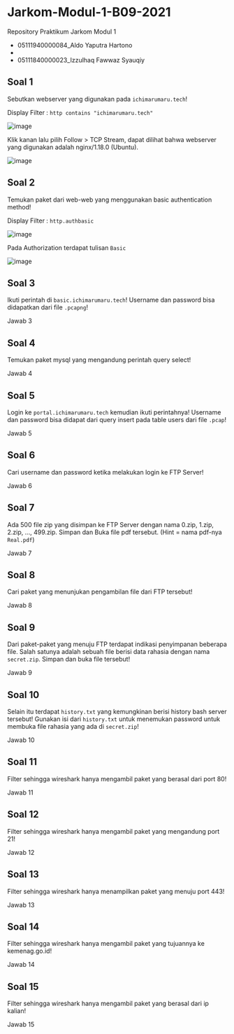# Jarkom-Modul-1-B09-2021

Repository Praktikum Jarkom Modul 1
- 05111940000084_Aldo Yaputra Hartono
-
- 05111840000023_Izzulhaq Fawwaz Syauqiy

## Soal 1
Sebutkan webserver yang digunakan pada `ichimarumaru.tech`!

Display Filter : `http contains "ichimarumaru.tech"`

![image](https://user-images.githubusercontent.com/31863229/134379580-2211a00b-fb0b-4dfc-a17e-85588d641ecc.png)

Klik kanan lalu pilih Follow > TCP Stream, dapat dilihat bahwa webserver yang digunakan adalah nginx/1.18.0 (Ubuntu).

![image](https://user-images.githubusercontent.com/31863229/134379646-4040cb0b-caf0-4572-b70c-339a8710df3e.png)

## Soal 2
Temukan paket dari web-web yang menggunakan basic authentication method!

Display Filter : `http.authbasic`

![image](https://user-images.githubusercontent.com/31863229/134379905-d2c1d381-7a83-4e24-90d8-2f187d483af5.png)

Pada Authorization terdapat tulisan `Basic`

![image](https://user-images.githubusercontent.com/31863229/134379944-a465a932-2a9e-4824-8ccb-f9bbda3a55b6.png)

## Soal 3
Ikuti perintah di `basic.ichimarumaru.tech`! Username dan password bisa didapatkan dari file `.pcapng`!

Jawab 3

## Soal 4
Temukan paket mysql yang mengandung perintah query select!

Jawab 4

## Soal 5
Login ke `portal.ichimarumaru.tech` kemudian ikuti perintahnya! Username dan password bisa didapat dari query insert pada table users dari file `.pcap`!

Jawab 5

## Soal 6
Cari username dan password ketika melakukan login ke FTP Server!

Jawab 6

## Soal 7
Ada 500 file zip yang disimpan ke FTP Server dengan nama 0.zip, 1.zip, 2.zip, ..., 499.zip. Simpan dan Buka file pdf tersebut. (Hint = nama pdf-nya `Real.pdf`)

Jawab 7

## Soal 8
Cari paket yang menunjukan pengambilan file dari FTP tersebut!

Jawab 8

## Soal 9
Dari paket-paket yang menuju FTP terdapat indikasi penyimpanan beberapa file. Salah satunya adalah sebuah file berisi data rahasia dengan nama `secret.zip`. Simpan dan buka file tersebut!

Jawab 9

## Soal 10
Selain itu terdapat `history.txt` yang kemungkinan berisi history bash server tersebut! Gunakan isi dari `history.txt` untuk menemukan password untuk membuka file rahasia yang ada di `secret.zip`!

Jawab 10

## Soal 11
Filter sehingga wireshark hanya mengambil paket yang berasal dari port 80!

Jawab 11

## Soal 12
Filter sehingga wireshark hanya mengambil paket yang mengandung port 21!

Jawab 12

## Soal 13
Filter sehingga wireshark hanya menampilkan paket yang menuju port 443!

Jawab 13

## Soal 14
Filter sehingga wireshark hanya mengambil paket yang tujuannya ke kemenag.go.id!

Jawab 14

## Soal 15
Filter sehingga wireshark hanya mengambil paket yang berasal dari ip kalian!

Jawab 15
